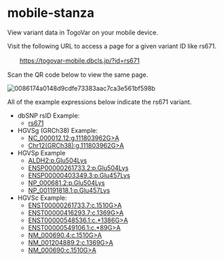 # mobile-stanza

View variant data in TogoVar on your mobile device.

Visit the following URL to access a page for a given variant ID like rs671.

　　https://togovar-mobile.dbcls.jp/?id=rs671

Scan the QR code below to view the same page.

 ![0086174a0148d9cdfe73383aac7ca3e561bf598b](https://github.com/togovar/mobile-stanza/assets/1620798/dc4ed1b6-7078-4363-a1fe-43a9885a556f)

All of the example expressions below indicate the rs671 variant.

* dbSNP rsID Example: 
  * [rs671](https://togovar-mobile.dbcls.jp/?id=rs671)
* HGVSg (GRCh38) Example: 
  * [NC_000012.12:g.111803962G>A](https://togovar-mobile.dbcls.jp/?id=NC_000012.12:g.111803962G>A)
  * [Chr12(GRCh38):g.111803962G>A](https://togovar-mobile.dbcls.jp/?id=Chr12(GRCh38):g.111803962G>A)
* HGVSp Example
  * [ALDH2:p.Glu504Lys](https://togovar-mobile.dbcls.jp/?id=ALDH2:p.Glu504Lys)
  * [ENSP00000261733.2:p.Glu504Lys](https://togovar-mobile.dbcls.jp/?id=ENSP00000261733.2:p.Glu504Lys)
  * [ENSP00000403349.3:p.Glu457Lys](https://togovar-mobile.dbcls.jp/?id=ENSP00000403349.3:p.Glu457Lys)
  * [NP_000681.2:p.Glu504Lys](https://togovar-mobile.dbcls.jp/?id=NP_000681.2:p.Glu504Lys)
  * [NP_001191818.1:p.Glu457Lys](https://togovar-mobile.dbcls.jp/?id=NP_001191818.1:p.Glu457Lys)
* HGVSc Example: 
  * [ENST00000261733.7:c.1510G>A](https://togovar-mobile.dbcls.jp/?id=ENST00000261733.7:c.1510G>A)
  * [ENST00000416293.7:c.1369G>A](https://togovar-mobile.dbcls.jp/?id=ENST00000416293.7:c.1369G>A)
  * [ENST00000548536.1:c.*1386G>A](https://togovar-mobile.dbcls.jp/?id=ENST00000548536.1:c.*1386G>A)
  * [ENST00000549106.1:c.*89G>A](https://togovar-mobile.dbcls.jp/?id=ENST00000549106.1:c.*89G>A)
  * [NM_000690.4:c.1510G>A](https://togovar-mobile.dbcls.jp/?id=NM_000690.4:c.1510G>A)
  * [NM_001204889.2:c.1369G>A](https://togovar-mobile.dbcls.jp/?id=NM_001204889.2:c.1369G>A)
  * [NM_000690:c.1510G>A](https://togovar-mobile.dbcls.jp/?id=NM_000690:c.1510G>A)
